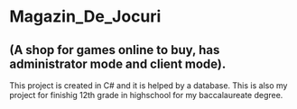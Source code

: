 # Magazin_De_Jocuri 
## (A shop for games online to buy, has administrator mode and client mode).
This project is created in C# and it is helped by a database. This is also my project for finishig 12th grade in highschool for my baccalaureate degree.
